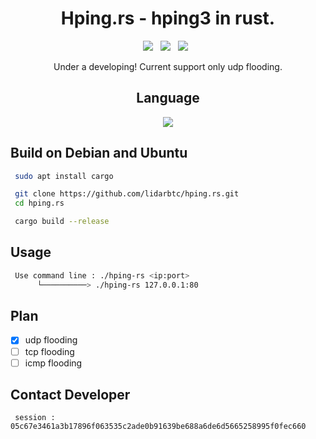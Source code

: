 <div align=center>
 
# Hping.rs - hping3 in rust.
 <p>
 <img src="https://img.shields.io/github/stars/lidarbtc/hping.rs?color=%23DF0067&style=for-the-badge"/> &nbsp;
 <img src="https://img.shields.io/github/forks/lidarbtc/hping.rs?color=%239999FF&style=for-the-badge"/> &nbsp;
 <img src="https://img.shields.io/github/license/lidarbtc/hping.rs?color=%23E8E8E8&style=for-the-badge"/> &nbsp;

Under a developing!
Current support only udp flooding.

## Language</br>

<img src="https://img.shields.io/badge/Rust-black?style=for-the-badge&logo=rust&logoColor=#E57324"/></br>

</div>

## Build on Debian and Ubuntu

```sh
 sudo apt install cargo

 git clone https://github.com/lidarbtc/hping.rs.git
 cd hping.rs

 cargo build --release
```

## Usage

```sh
 Use command line : ./hping-rs <ip:port>
      └──────────> ./hping-rs 127.0.0.1:80
```

## Plan

 - [x] udp flooding
 - [ ] tcp flooding
 - [ ] icmp flooding

## Contact Developer

```
 session : 05c67e3461a3b17896f063535c2ade0b91639be688a6de6d5665258995f0fec660
```

